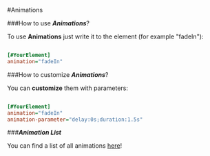 #Animations

###How to use ***Animations***?

To use **Animations** just write it to the element (for example "fadeIn"):

```ini

[#YourElement]
animation="fadeIn"

```

###How to customize ***Animations***?

You can **customize** them with parameters:

```ini

[#YourElement]
animation="fadeIn"
animation-parameter="delay:0s;duration:1.5s"

```

###***Animation List***

You can find a list of all animations [here](http://excss.readthedocs.org/en/latest/extras/#animation-list)!
